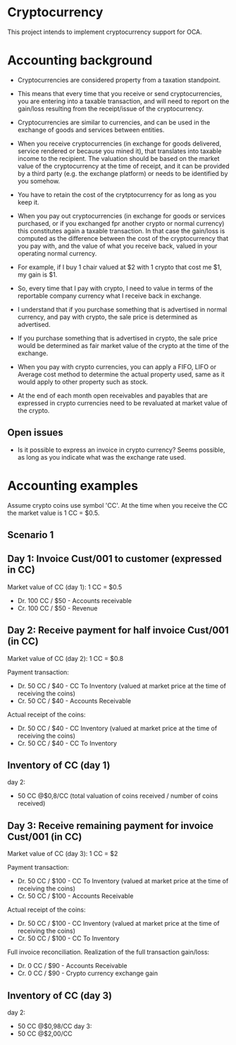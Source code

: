 
Cryptocurrency
==============

This project intends to implement cryptocurrency support for OCA.


# Accounting background

* Cryptocurrencies are considered property from a taxation standpoint.

* This means that every time that you receive or send cryptocurrencies,
  you are entering into a taxable transaction, and will need to report on the
  gain/loss resulting from the receipt/issue of the cryptocurrency.

* Cryptocurrencies are similar to currencies, and can be used in the exchange
  of goods and services between entities.

* When you receive cryptocurrencies (in exchange for goods delivered,
  service rendered or because you mined it), that translates into taxable
  income to the recipient. The valuation should be based on the market value of
  the cryptocurrency at the time of receipt, and it can be provided by a
  third party (e.g. the exchange platform) or needs to be identified by you somehow.

* You have to retain the cost of the crytptocurrency for as long as you keep it.

* When you pay out cryptocurrencies (in exchange for goods or services
  purchased, or if you exchanged fpr another crypto or normal currency) this
  constitutes again a taxable transaction. In that case the gain/loss is
  computed as the difference between the cost of the cryptocurrency that
  you pay with, and the value of what you receive back, valued in your
  operating normal currency.

* For example, if I buy 1 chair valued at $2 with 1 crypto that cost me $1,
  my gain is $1.

* So, every time that I pay with crypto, I need to value in terms of the
  reportable company currency what I receive back in exchange.

* I understand that if you purchase something that is advertised in
  normal currency, and pay with crypto, the sale price is determined as
  advertised.

* If you purchase something that is advertised in crypto, the sale price
  would be determined as fair market value of the crypto at the time of the
  exchange.

* When you pay with crypto currencies, you can apply a FIFO, LIFO or
  Average cost method to determine the actual property used, same as it would
  apply to other property such as stock.

* At the end of each month open receivables and payables that are expressed
  in crypto currencies need to be revaluated at market value of the crypto.

## Open issues
* Is it possible to express an invoice in crypto currency? Seems possible,
  as long as you indicate what was the exchange rate used.

# Accounting examples
Assume crypto coins use symbol 'CC'.
At the time when you receive the CC the market value is 1 CC = $0.5.

## Scenario 1

Day 1: Invoice Cust/001 to customer (expressed in CC)
----------------------------------------------------
Market value of CC (day 1): 1 CC = $0.5
* Dr. 100 CC / $50 - Accounts receivable
* Cr. 100 CC / $50 - Revenue

Day 2: Receive payment for half invoice Cust/001 (in CC)
--------------------------------------------------------
Market value of CC (day 2): 1 CC = $0.8

Payment transaction:
* Dr. 50 CC / $40 - CC To Inventory (valued at market price at the time of receiving the coins)
* Cr. 50 CC / $40 - Accounts Receivable

Actual receipt of the coins:
* Dr. 50 CC / $40 - CC Inventory (valued at market price at the time of receiving the coins)
* Cr. 50 CC / $40 - CC To Inventory

Inventory of CC (day 1)
----------------------
day 2:
* 50 CC @$0,8/CC (total valuation of coins received / number of coins received)

Day 3: Receive remaining payment for invoice Cust/001 (in CC)
-------------------------------------------------------------
Market value of CC (day 3): 1 CC = $2

Payment transaction:
* Dr. 50 CC / $100 - CC To Inventory (valued at market price at the time of receiving the coins)
* Cr. 50 CC / $100 - Accounts Receivable

Actual receipt of the coins:
* Dr. 50 CC / $100 - CC Inventory (valued at market price at the time of receiving the coins)
* Cr. 50 CC / $100 - CC To Inventory

Full invoice reconciliation. Realization of the full transaction gain/loss:
* Dr. 0 CC / $90 - Accounts Receivable
* Cr. 0 CC / $90 - Crypto currency exchange gain

Inventory of CC (day 3)
-----------------------
day 2:
* 50 CC @$0,98/CC
day 3:
* 50 CC @$2,00/CC
